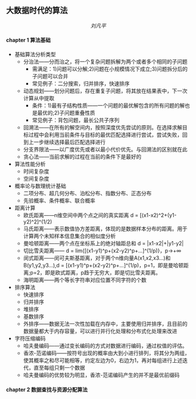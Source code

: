 ## 大数据时代的算法
$$ 刘凡平 $$
#### chapter 1 算法基础
- 基础算法分析类型
  - 分治法——分而治之，将一个复杂问题拆解为两个或者多个相同的子问题
    - 需满足：1)问题可以分解;2)问题在小规模情况下成立;3)问题拆分后的子问题可以合并
    - 常见例子：二分搜索，归并排序，快速排序
  - 动态规划——划分问题后，存在重复子问题，将其放在结果表中，下一次计算从中提取
    - 条件：1)最有子结构性质——一个问题的最优解包含的所有问题的解也是最优的;2)子问题重叠性质
    - 常见例子：背包问题，最长公共子序列
  - 回溯法——在所有的解空间内，按照深度优先尝试的原则。在选择求解目标过程中会利用当前条件与目标的最优匹配选择进行尝试，尝试失败，回到上一步继续选择最后匹配选择进行
  - 分支界限法——以广度优先或者以最小代价优先。与回溯法的区别就在此
  - 贪心法——当前求解的过程在当前的条件下是最好的    
- 算法性能分析
  - 时间复杂度
  - 空间复杂度
- 概率论与数理统计基础
  - 二项分布、超几何分布、泊松分布、指数分布、正态分布
  - 先验概率、条件概率、联合概率
- 距离计算
  - 欧氏距离——n维空间中两个点之间的真实距离 d = [(x1-x2)^2+(y1-y2)^2]^(1/2)
  - 马氏距离——表示数值协方差距离，体现的是数据样本分布的距离。用于计算两个未知样本信息集合的相似度分析
  - 曼哈顿距离——两个点在坐标系上的绝对轴距总和 d = |x1-x2|+|y1-y2|
  - 切比雪夫距离—— d = lim{[(x1-y1)^p+(x2-y2)^p+...]^(1/p)}，p->+∞
  - 闵式距离——闵可夫斯基距离，对于两个n维向量A(x1,x2,x3...)和B(y1,y2,y3...),d = [(x1-y1)^p+(x2-y2)^p+...]^(1/p)，p=1，即是曼哈顿距离;p=2，即是欧式距离，p趋于无穷大，即是切比雪夫距离。
  - 海明距离——两个等长字符串对应位置不同字符的个数
- 排序算法
  - 快速排序
  - 归并排序
  - 堆排序
  - 基数排序
  - 外排序——数据无法一次性加载在内存中，主要使用归并排序，且目前的数据量都大于内存容量，可以进行并行化处理和分布式化处理来改进
- 字符压缩编码
  - 哈夫曼编码——通过变长编码的方式对数据进行编码，通过权值的评估。
  - 香浓-范诺编码——按符号出现的概率由大到小进行排列，将其分为两组，使其概率之和尽可能相等，约定左边为0，右边为1，再对每组进行上述迭代，直至每组只剩一个数据
  - 哈夫曼编码的优势较为明显，香浓-范诺编码产生的并不是最优前缀码
#### chapter 2 数据查找与资源分配算法      